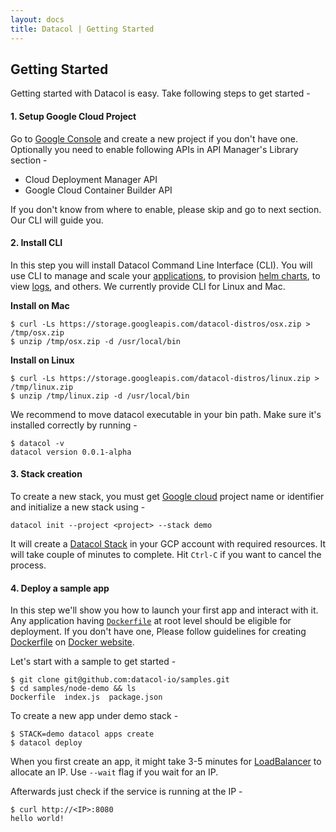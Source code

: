 ```yaml
---
layout: docs
title: Datacol | Getting Started
---
```


## __Getting Started__

Getting started with Datacol is easy. Take following steps to get started -

#### 1. Setup Google Cloud Project

Go to [Google Console][1] and create a new project if you don't have one. Optionally you need to enable following APIs in API Manager's Library section -

* Cloud Deployment Manager API
* Google Cloud Container Builder API

If you don't know from where to enable, please skip and go to next section. Our CLI will guide you.

#### 2. Install CLI
In this step you will install Datacol Command Line Interface (CLI). You will use CLI to manage and scale your [applications][6], to provision [helm charts][5], to view [logs][7], and others. We currently provide CLI for Linux and Mac. 
   
**Install on Mac**
  
    $ curl -Ls https://storage.googleapis.com/datacol-distros/osx.zip > /tmp/osx.zip
    $ unzip /tmp/osx.zip -d /usr/local/bin
    
**Install on Linux**

    $ curl -Ls https://storage.googleapis.com/datacol-distros/linux.zip > /tmp/linux.zip
    $ unzip /tmp/linux.zip -d /usr/local/bin

We recommend to move datacol executable in your bin path. Make sure it's installed correctly by running -

    $ datacol -v
    datacol version 0.0.1-alpha

#### 3. Stack creation

To create a new stack, you must get [Google cloud][1] project name or identifier and initialize a new stack using -
 
    datacol init --project <project> --stack demo

It will create a [Datacol Stack](/docs/cli/stacks#creating-a-stack) in your GCP account with required resources. It will take couple of minutes to complete. Hit `Ctrl-C` if you want to cancel the process. 

#### 4. Deploy a sample app
In this step we'll show you how to launch your first app and interact with it. Any application having [`Dockerfile`][2] at root level should be eligible for deployment. If you don't have one, Please follow guidelines for creating [Dockerfile][2] on [Docker website][3]. 

Let's start with a sample to get started -

    $ git clone git@github.com:datacol-io/samples.git
    $ cd samples/node-demo && ls
    Dockerfile  index.js  package.json

To create a new app under demo stack - 

    $ STACK=demo datacol apps create
    $ datacol deploy

When you first create an app, it might take 3-5 minutes for [LoadBalancer][4] to allocate an IP. Use `--wait` flag if you wait for an IP.

Afterwards just check if the service is running at the IP -

    $ curl http://<IP>:8080
    hello world!

[1]: https://console.cloud.google.com/
[2]: https://docs.docker.com/engine/reference/builder/ 
[3]: https://docs.docker.com/
[4]: https://cloud.google.com/load-balancing/
[5]: https://helm.sh/
[6]: /docs/cli/apps
[7]: /docs/cli/logging